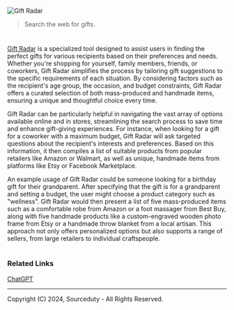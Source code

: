 ![Gift Radar](https://github.com/sourceduty/Gift_Radar/assets/123030236/57891760-2019-4f32-9da6-5d8bc2d3c4a7)

>  Search the web for gifts.
#

[Gift Radar](https://chat.openai.com/g/g-DEy4xd8xr-gift-radar) is a specialized tool designed to assist users in finding the perfect gifts for various recipients based on their preferences and needs. Whether you're shopping for yourself, family members, friends, or coworkers, Gift Radar simplifies the process by tailoring gift suggestions to the specific requirements of each situation. By considering factors such as the recipient's age group, the occasion, and budget constraints, Gift Radar offers a curated selection of both mass-produced and handmade items, ensuring a unique and thoughtful choice every time.

Gift Radar can be particularly helpful in navigating the vast array of options available online and in stores, streamlining the search process to save time and enhance gift-giving experiences. For instance, when looking for a gift for a coworker with a maximum budget, Gift Radar will ask targeted questions about the recipient's interests and preferences. Based on this information, it then compiles a list of suitable products from popular retailers like Amazon or Walmart, as well as unique, handmade items from platforms like Etsy or Facebook Marketplace.

An example usage of Gift Radar could be someone looking for a birthday gift for their grandparent. After specifying that the gift is for a grandparent and setting a budget, the user might choose a product category such as "wellness". Gift Radar would then present a list of five mass-produced items such as a comfortable robe from Amazon or a foot massager from Best Buy, along with five handmade products like a custom-engraved wooden photo frame from Etsy or a handmade throw blanket from a local artisan. This approach not only offers personalized options but also supports a range of sellers, from large retailers to individual craftspeople.

#
### Related Links

[ChatGPT](https://github.com/sourceduty/ChatGPT)

***
Copyright (C) 2024, Sourceduty - All Rights Reserved.
